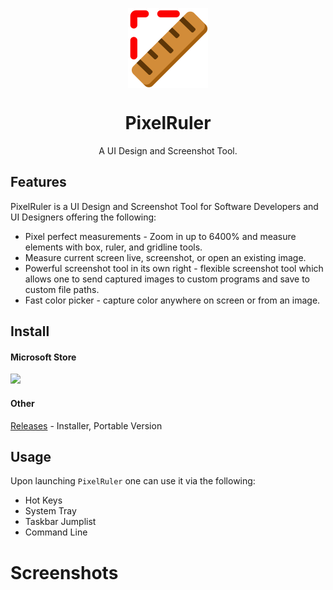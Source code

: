 <p align="center">
  <img width="128" align="center" src="PixelRuler/Assets/ruler_inkscape.svg">
</p>
<h1 align="center">
  PixelRuler
</h1>
<p align="center">
  A UI Design and Screenshot Tool.
</p>

## Features
PixelRuler is a UI Design and Screenshot Tool for Software Developers and UI Designers offering the following:

* Pixel perfect measurements - Zoom in up to 6400% and measure elements with box, ruler, and gridline tools.
* Measure current screen live, screenshot, or open an existing image.
* Powerful screenshot tool in its own right - flexible screenshot tool which allows one to send captured images to custom programs and save to custom file paths.
* Fast color picker - capture color anywhere on screen or from an image.

## Install
#### Microsoft Store

<a href="https://apps.microsoft.com/detail/9nffvgqf0djx?mode=direct">
	<img src="https://get.microsoft.com/images/en-us%20dark.svg" width="200"/>
</a>

#### Other
[Releases](https://github.com/jackBonadies/PixelRuler/releases) - Installer, Portable Version

## Usage
Upon launching `PixelRuler` one can use it via the following:
* Hot Keys
* System Tray
* Taskbar Jumplist
* Command Line

# Screenshots


